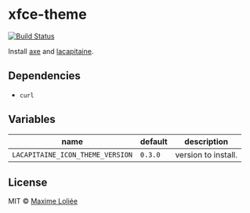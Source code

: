 # xfce-theme

[![Build Status](https://travis-ci.org/loliee/install-scripts.svg?branch=master)](https://travis-ci.org/loliee/install-scripts)

Install [axe](https://www.xfce-look.org/content/show.php/axe?content=73291) and
[lacapitaine](https://github.com/keeferrourke/la-capitaine-icon-theme).

## Dependencies

- `curl`

## Variables

name             | default   | description
-----------------|-----------|----------------------------------
`LACAPITAINE_ICON_THEME_VERSION` | `0.3.0` | version to install.

## License

MIT © [Maxime Loliée](https://github.com/loliee/)
